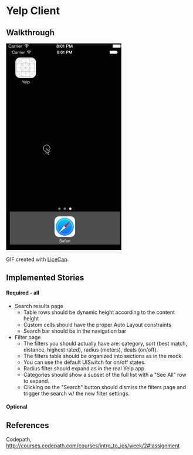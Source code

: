 Yelp Client
========

## Walkthrough
![Video Walkthrough](yelp-screen-cap.gif)

GIF created with [LiceCap](http://www.cockos.com/licecap/).

## Implemented Stories
#### Required - all
* Search results page
  * Table rows should be dynamic height according to the content height
  * Custom cells should have the proper Auto Layout constraints
  * Search bar should be in the navigation bar
* Filter page
  * The filters you should actually have are: category, sort (best match, distance, highest rated), radius (meters), deals (on/off).
  * The filters table should be organized into sections as in the mock.
  * You can use the default UISwitch for on/off states.
  * Radius filter should expand as in the real Yelp app.
  * Categories should show a subset of the full list with a "See All" row to expand.
  * Clicking on the "Search" button should dismiss the filters page and trigger the search w/ the new filter settings.

#### Optional

## References

Codepath, http://courses.codepath.com/courses/intro_to_ios/week/2#!assignment
